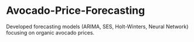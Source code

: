 # Avocado-Price-Forecasting
Developed forecasting models (ARIMA, SES, Holt-Winters, Neural Network) focusing on organic avocado prices.

